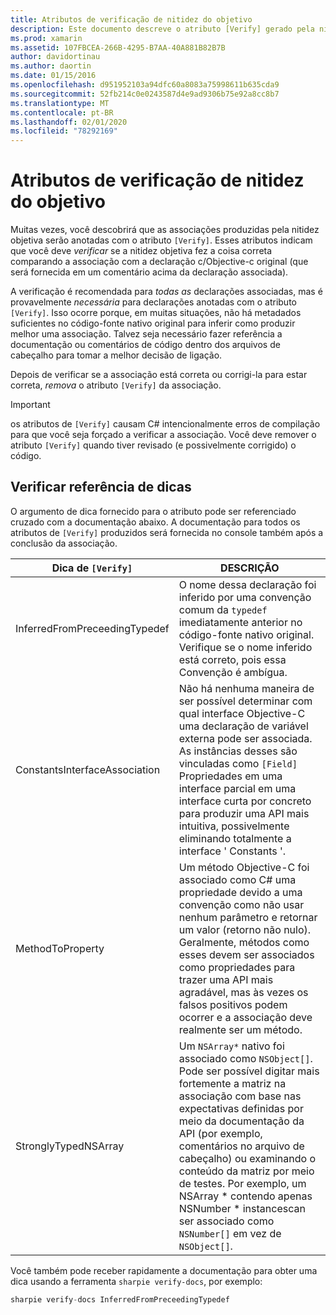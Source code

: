 ```yaml
---
title: Atributos de verificação de nitidez do objetivo
description: Este documento descreve o atributo [Verify] gerado pela nitidez objetiva. O atributo [Verify] realça para os desenvolvedores onde eles devem verificar manualmente a saída de nitidez do objetivo.
ms.prod: xamarin
ms.assetid: 107FBCEA-266B-4295-B7AA-40A881B82B7B
author: davidortinau
ms.author: daortin
ms.date: 01/15/2016
ms.openlocfilehash: d951952103a94dfc60a8083a75998611b635cda9
ms.sourcegitcommit: 52fb214c0e0243587d4e9ad9306b75e92a8cc8b7
ms.translationtype: MT
ms.contentlocale: pt-BR
ms.lasthandoff: 02/01/2020
ms.locfileid: "78292169"
---
```

# <a name="objective-sharpie-verify-attributes"></a>Atributos de verificação de nitidez do objetivo

Muitas vezes, você descobrirá que as associações produzidas pela nitidez objetiva serão anotadas com o atributo `[Verify]`. Esses atributos indicam que você deve _verificar_ se a nitidez objetiva fez a coisa correta comparando a associação com a declaração c/Objective-c original (que será fornecida em um comentário acima da declaração associada).

A verificação é recomendada para _todas as_ declarações associadas, mas é provavelmente _necessária_ para declarações anotadas com o atributo `[Verify]`. Isso ocorre porque, em muitas situações, não há metadados suficientes no código-fonte nativo original para inferir como produzir melhor uma associação. Talvez seja necessário fazer referência a documentação ou comentários de código dentro dos arquivos de cabeçalho para tomar a melhor decisão de ligação.

Depois de verificar se a associação está correta ou corrigi-la para estar correta, _remova_ o atributo `[Verify]` da associação.

> [!IMPORTANT]
> os atributos de `[Verify]` causam C# intencionalmente erros de compilação para que você seja forçado a verificar a associação. Você deve remover o atributo `[Verify]` quando tiver revisado (e possivelmente corrigido) o código.

## <a name="verify-hints-reference"></a>Verificar referência de dicas

O argumento de dica fornecido para o atributo pode ser referenciado cruzado com a documentação abaixo. A documentação para todos os atributos de `[Verify]` produzidos será fornecida no console também após a conclusão da associação.

|Dica de `[Verify]`|DESCRIÇÃO|
|---|---|
|InferredFromPreceedingTypedef|O nome dessa declaração foi inferido por uma convenção comum da `typedef` imediatamente anterior no código-fonte nativo original. Verifique se o nome inferido está correto, pois essa Convenção é ambígua.|
|ConstantsInterfaceAssociation|Não há nenhuma maneira de ser possível determinar com qual interface Objective-C uma declaração de variável externa pode ser associada. As instâncias desses são vinculadas como `[Field]` Propriedades em uma interface parcial em uma interface curta por concreto para produzir uma API mais intuitiva, possivelmente eliminando totalmente a interface ' Constants '.|
|MethodToProperty|Um método Objective-C foi associado como C# uma propriedade devido a uma convenção como não usar nenhum parâmetro e retornar um valor (retorno não nulo). Geralmente, métodos como esses devem ser associados como propriedades para trazer uma API mais agradável, mas às vezes os falsos positivos podem ocorrer e a associação deve realmente ser um método.|
|StronglyTypedNSArray|Um `NSArray*` nativo foi associado como `NSObject[]`. Pode ser possível digitar mais fortemente a matriz na associação com base nas expectativas definidas por meio da documentação da API (por exemplo, comentários no arquivo de cabeçalho) ou examinando o conteúdo da matriz por meio de testes. Por exemplo, um NSArray * contendo apenas NSNumber * instancescan ser associado como `NSNumber[]` em vez de `NSObject[]`.|

Você também pode receber rapidamente a documentação para obter uma dica usando a ferramenta `sharpie verify-docs`, por exemplo:

```csharp
sharpie verify-docs InferredFromPreceedingTypedef
```
